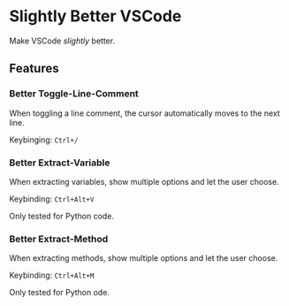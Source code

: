 # Slightly Better VSCode

Make VSCode _slightly_ better.

## Features

### Better Toggle-Line-Comment

When toggling a line comment, the cursor automatically moves to the next line.

Keybinging: `Ctrl+/`

### Better Extract-Variable

When extracting variables, show multiple options and let the user choose.

Keybinding: `Ctrl+Alt+V`

Only tested for Python code.

### Better Extract-Method

When extracting methods, show multiple options and let the user choose.

Keybinding: `Ctrl+Alt+M`

Only tested for Python ode.